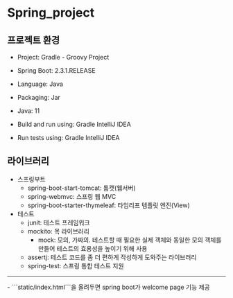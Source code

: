 # Spring_project

## 프로젝트 환경
* Project: Gradle - Groovy Project
* Spring Boot: 2.3.1.RELEASE
* Language: Java
* Packaging: Jar
* Java: 11


* Build and run using: Gradle IntelliJ IDEA
* Run tests using: Gradle IntelliJ IDEA

## 라이브러리
* 스프링부트
  * spring-boot-start-tomcat: 톰캣(웹서버)
  * spring-webmvc: 스프링 웹 MVC
  * spring-boot-starter-thymeleaf: 타임리프 템플릿 엔진(View)
* 테스트
  * junit: 테스트 프레임워크
  * mockito: 목 라이브러리
    * mock: 모의, 가짜의. 테스트할 때 필요한 실제 객체와 동일한 모의 객체를 만들어 테스트의 효용성을 높이기 위해 사용
  * assertj: 테스트 코드를 좀 더 편하게 작성하게 도와주는 라이브러리
  * spring-test: 스프링 통합 테스트 지원

<hr>
-
```static/index.html```을 올려두면 spring boot가 welcome page 기능 제공

